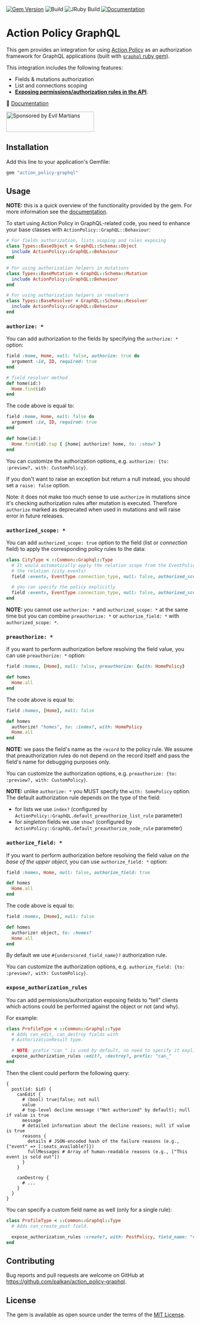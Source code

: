 [![Gem Version](https://badge.fury.io/rb/action_policy-graphql.svg)](https://badge.fury.io/rb/action_policy-graphql)
![Build](https://github.com/palkan/action_policy-graphql/workflows/Build/badge.svg)
![JRuby Build](https://github.com/palkan/action_policy-graphql/workflows/JRuby%20Build/badge.svg)
[![Documentation](https://img.shields.io/badge/docs-link-brightgreen.svg)](https://actionpolicy.evilmartians.io/#/graphql)

# Action Policy GraphQL

This gem provides an integration for using [Action Policy](https://github.com/palkan/action_policy) as an authorization framework for GraphQL applications (built with [`graphql` ruby gem](https://graphql-ruby.org)).

This integration includes the following features:

- Fields & mutations authorization
- List and connections scoping
- [**Exposing permissions/authorization rules in the API**](https://evilmartians.com/chronicles/exposing-permissions-in-graphql-apis-with-action-policy).

📑 [Documentation](https://actionpolicy.evilmartians.io/#/graphql)

<a href="https://evilmartians.com/?utm_source=action_policy-graphql">
<img src="https://evilmartians.com/badges/sponsored-by-evil-martians.svg" alt="Sponsored by Evil Martians" width="236" height="54"></a>

## Installation

Add this line to your application's Gemfile:

```ruby
gem "action_policy-graphql"
```

## Usage

**NOTE:** this is a quick overview of the functionality provided by the gem. For more information see the [documentation](https://actionpolicy.evilmartians.io/#/graphql).

To start using Action Policy in GraphQL-related code, you need to enhance your base classes with `ActionPolicy::GraphQL::Behaviour`:

```ruby
# For fields authorization, lists scoping and rules exposing
class Types::BaseObject < GraphQL::Schema::Object
  include ActionPolicy::GraphQL::Behaviour
end

# For using authorization helpers in mutations
class Types::BaseMutation < GraphQL::Schema::Mutation
  include ActionPolicy::GraphQL::Behaviour
end

# For using authorization helpers in resolvers
class Types::BaseResolver < GraphQL::Schema::Resolver
  include ActionPolicy::GraphQL::Behaviour
end
```

### `authorize: *`

You can add authorization to the fields by specifying the `authorize: *` option:

```ruby
field :home, Home, null: false, authorize: true do
  argument :id, ID, required: true
end

# field resolver method
def home(id:)
  Home.find(id)
end
```

The code above is equal to:

```ruby
field :home, Home, null: false do
  argument :id, ID, required: true
end

def home(id:)
  Home.find(id).tap { |home| authorize! home, to: :show? }
end
```

You can customize the authorization options, e.g. `authorize: {to: :preview?, with: CustomPolicy}`.

If you don't want to raise an exception but return a null instead, you should set a `raise: false` option.

Note: it does not make too much sense to use `authorize` in mutations since it's checking authorization rules after mutation is executed. Therefore `authorize` marked as deprecated when used in mutations and will raise error in future releases.

### `authorized_scope: *`

You can add `authorized_scope: true` option to the field (list or _connection_ field) to
apply the corresponding policy rules to the data:

```ruby
class CityType < ::Common::Graphql::Type
  # It would automatically apply the relation scope from the EventPolicy to
  # the relation (city.events)
  field :events, EventType.connection_type, null: false, authorized_scope: true

  # you can specify the policy explicitly
  field :events, EventType.connection_type, null: false, authorized_scope: {with: CustomEventPolicy}
end
```

**NOTE:** you cannot use `authorize: *` and `authorized_scope: *` at the same time but you can combine `preauthorize: *` or `authorize_field: *` with `authorized_scope: *`.

### `preauthorize: *`

If you want to perform authorization before resolving the field value, you can use `preauthorize: *` option:

```ruby
field :homes, [Home], null: false, preauthorize: {with: HomePolicy}

def homes
  Home.all
end
```

The code above is equal to:

```ruby
field :homes, [Home], null: false

def homes
  authorize! "homes", to: :index?, with: HomePolicy
  Home.all
end
```

**NOTE:** we pass the field's name as the `record` to the policy rule. We assume that preauthorization rules do not depend on
the record itself and pass the field's name for debugging purposes only.

You can customize the authorization options, e.g. `preauthorize: {to: :preview?, with: CustomPolicy}`.

**NOTE:** unlike `authorize: *` you MUST specify the `with: SomePolicy` option.
The default authorization rule depends on the type of the field:

- for lists we use `index?` (configured by `ActionPolicy::GraphQL.default_preauthorize_list_rule` parameter)
- for _singleton_ fields we use `show?` (configured by `ActionPolicy::GraphQL.default_preauthorize_node_rule` parameter)

### `authorize_field: *`

If you want to perform authorization before resolving the field value _on the base of the upper object_, you can use `authorize_field: *` option:

```ruby
field :homes, Home, null: false, authorize_field: true

def homes
  Home.all
end
```

The code above is equal to:

```ruby
field :homes, [Home], null: false

def homes
  authorize! object, to: :homes?
  Home.all
end
```
By default we use `#{underscored_field_name}?` authorization rule.

You can customize the authorization options, e.g. `authorize_field: {to: :preview?, with: CustomPolicy}`.

### `expose_authorization_rules`

You can add permissions/authorization exposing fields to "tell" clients which actions could be performed against the object or not (and why).

For example:

```ruby
class ProfileType < ::Common::Graphql::Type
  # Adds can_edit, can_destroy fields with
  # AuthorizationResult type.

  # NOTE: prefix "can_" is used by default, no need to specify it explicitly
  expose_authorization_rules :edit?, :destroy?, prefix: "can_"
end
```

Then the client could perform the following query:

```gql
{
  post(id: $id) {
    canEdit {
      # (bool) true|false; not null
      value
      # top-level decline message ("Not authorized" by default); null if value is true
      message
      # detailed information about the decline reasons; null if value is true
      reasons {
        details # JSON-encoded hash of the failure reasons (e.g., {"event" => [:seats_available?]})
        fullMessages # Array of human-readable reasons (e.g., ["This event is sold out"])
      }
    }

    canDestroy {
      # ...
    }
  }
}
```

You can specify a custom field name as well (only for a single rule):

```ruby
class ProfileType < ::Common::Graphql::Type
  # Adds can_create_post field.

  expose_authorization_rules :create?, with: PostPolicy, field_name: "can_create_post"
end
```

## Contributing

Bug reports and pull requests are welcome on GitHub at https://github.com/palkan/action_policy-graphql.

## License

The gem is available as open source under the terms of the [MIT License](http://opensource.org/licenses/MIT).
